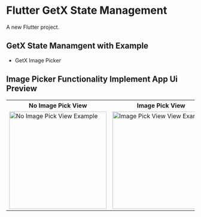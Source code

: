 # Flutter GetX State Management

A new Flutter project.

## GetX State Manamgent with Example
- GetX Image Picker



## Image Picker Functionality Implement App Ui Preview


<table>
  
  
<tr>  
   <th>No Image Pick View</th>
   <th>Image Pick View</th>
</tr>  
  
  
  
<tr>
 
  
<td>
  <img src="" alt="No Image Pick View Example" width="260"/>
</td>
  
  
  
<td>
  <img src="" alt="Image Pick View View Example" width="260"/>
</td>






  
</tr>

</table>








